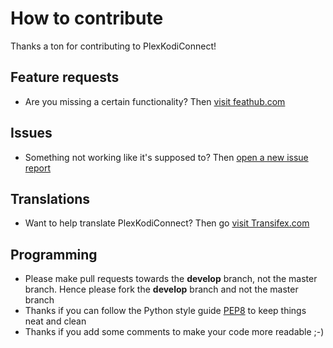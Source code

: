 # How to contribute

Thanks a ton for contributing to PlexKodiConnect!

## Feature requests

* Are you missing a certain functionality? Then [visit feathub.com](http://feathub.com/croneter/PlexKodiConnect)

## Issues

* Something not working like it's supposed to? Then [open a new issue report](https://github.com/croneter/PlexKodiConnect/wiki/How-to-Report-A-Bug)

## Translations

* Want to help translate PlexKodiConnect? Then go [visit Transifex.com](https://www.transifex.com/croneter/pkc) 

## Programming

* Please make pull requests towards the **develop** branch, not the master branch. Hence please fork the **develop** branch and not the master branch
* Thanks if you can follow the Python style guide [PEP8](https://www.python.org/dev/peps/pep-0008/) to keep things neat and clean
* Thanks if you add some comments to make your code more readable ;-)


